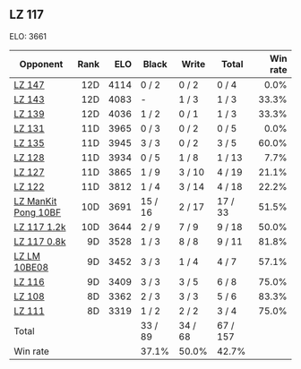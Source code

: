 ## LZ 117 ##

ELO: 3661

Opponent | Rank | ELO | Black | Write | Total | Win rate
---------|-----:|----:|-------|-------|-------|-------:
[LZ 147](LZ%20147.md) | 12D | 4114 | 0 / 2 | 0 / 2 | 0 / 4 | 0.0%
[LZ 143](LZ%20143.md) | 12D | 4083 | - | 1 / 3 | 1 / 3 | 33.3%
[LZ 139](LZ%20139.md) | 12D | 4036 | 1 / 2 | 0 / 1 | 1 / 3 | 33.3%
[LZ 131](LZ%20131.md) | 11D | 3965 | 0 / 3 | 0 / 2 | 0 / 5 | 0.0%
[LZ 135](LZ%20135.md) | 11D | 3945 | 3 / 3 | 0 / 2 | 3 / 5 | 60.0%
[LZ 128](LZ%20128.md) | 11D | 3934 | 0 / 5 | 1 / 8 | 1 / 13 | 7.7%
[LZ 127](LZ%20127.md) | 11D | 3865 | 1 / 9 | 3 / 10 | 4 / 19 | 21.1%
[LZ 122](LZ%20122.md) | 11D | 3812 | 1 / 4 | 3 / 14 | 4 / 18 | 22.2%
[LZ ManKit Pong 10BF](LZ%20ManKit%20Pong%2010BF.md) | 10D | 3691 | 15 / 16 | 2 / 17 | 17 / 33 | 51.5%
[LZ 117 1.2k](LZ%20117%201.2k.md) | 10D | 3644 | 2 / 9 | 7 / 9 | 9 / 18 | 50.0%
[LZ 117 0.8k](LZ%20117%200.8k.md) | 9D | 3528 | 1 / 3 | 8 / 8 | 9 / 11 | 81.8%
[LZ LM 10BE08](LZ%20LM%2010BE08.md) | 9D | 3452 | 3 / 3 | 1 / 4 | 4 / 7 | 57.1%
[LZ 116](LZ%20116.md) | 9D | 3409 | 3 / 3 | 3 / 5 | 6 / 8 | 75.0%
[LZ 108](LZ%20108.md) | 8D | 3362 | 2 / 3 | 3 / 3 | 5 / 6 | 83.3%
[LZ 111](LZ%20111.md) | 8D | 3319 | 1 / 2 | 2 / 2 | 3 / 4 | 75.0%
Total | | | 33 / 89 | 34 / 68 | 67 / 157 | 
Win rate| | | 37.1% | 50.0% | 42.7% | 
